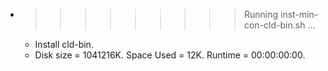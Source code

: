 * >>>>>>>>> Running inst-min-con-cld-bin.sh ...
  * Install cld-bin.
  * Disk size = 1041216K. Space Used = 12K. Runtime = 00:00:00:00.
